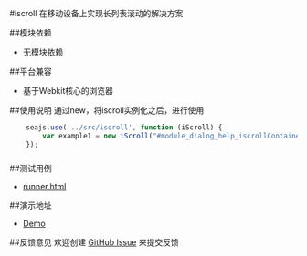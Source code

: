 #iscroll
在移动设备上实现长列表滚动的解决方案

##模块依赖
- 无模块依赖

##平台兼容
- 基于Webkit核心的浏览器

##使用说明
通过new，将iscroll实例化之后，进行使用

```js
    seajs.use('../src/iscroll', function (iScroll) {
        var example1 = new iScroll("#module_dialog_help_iscrollContainer");
    });
```

###


##测试用例
- [runner.html](../lib/storage/tests/runner.html)

##演示地址
- [Demo](../lib/storage/examples/iscroll.html)

##反馈意见
欢迎创建 [GitHub Issue](http://github.com/alipay/handy/issues/new) 来提交反馈